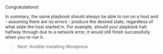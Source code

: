 Congratulations!

In summary, the same playbook should always be able to run on a host and - assuming there are no errors - produce the desired state, regardless of what state the host started in. For example, should your playbook halt halfway through due to a network error, it would still finish successfully when you re-run it.

>Next: Ansible-Installing Wordpress
